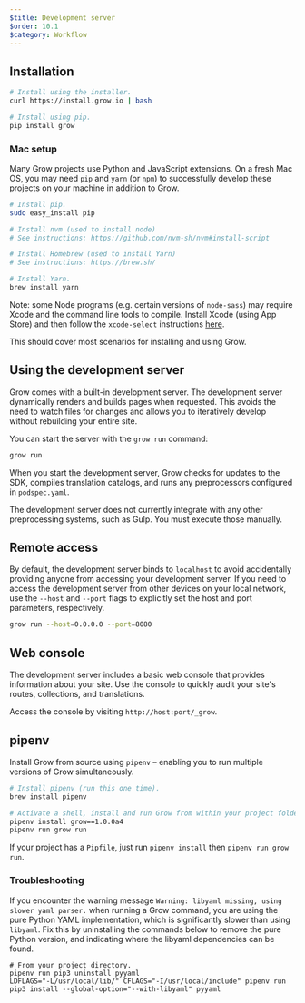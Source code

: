 ```yaml
---
$title: Development server
$order: 10.1
$category: Workflow
---
```


## Installation

```bash
# Install using the installer.
curl https://install.grow.io | bash

# Install using pip.
pip install grow
```

### Mac setup

Many Grow projects use Python and JavaScript extensions. On a fresh Mac OS, you may need `pip` and `yarn` (or `npm`) to successfully develop these projects on your machine in addition to Grow.

```bash
# Install pip.
sudo easy_install pip

# Install nvm (used to install node)
# See instructions: https://github.com/nvm-sh/nvm#install-script

# Install Homebrew (used to install Yarn)
# See instructions: https://brew.sh/

# Install Yarn.
brew install yarn
```

Note: some Node programs (e.g. certain versions of `node-sass`) may require Xcode and the command line tools to compile. Install Xcode (using App Store) and then follow the `xcode-select` instructions [here](https://github.com/nodejs/node-gyp/issues/569#issue-55705963).

This should cover most scenarios for installing and using Grow.

## Using the development server

Grow comes with a built-in development server. The development server dynamically renders and builds pages when requested. This avoids the need to watch files for changes and allows you to iteratively develop without rebuilding your entire site.

You can start the server with the `grow run` command:

```txt
grow run
```

When you start the development server, Grow checks for updates to the SDK, compiles translation catalogs, and runs any preprocessors configured in `podspec.yaml`.

The development server does not currently integrate with any other preprocessing systems, such as Gulp. You must execute those manually.

## Remote access

By default, the development server binds to `localhost` to avoid accidentally providing anyone from accessing your development server. If you need to access the development server from other devices on your local network, use the `--host` and `--port` flags to explicitly set the host and port parameters, respectively.

```bash
grow run --host=0.0.0.0 --port=8080
```

## Web console

The development server includes a basic web console that provides information about your site. Use the console to quickly audit your site's routes, collections, and translations.

Access the console by visiting `http://host:port/_grow`.

## pipenv

Install Grow from source using `pipenv` – enabling you to run multiple versions of Grow simultaneously.

```bash
# Install pipenv (run this one time).
brew install pipenv

# Activate a shell, install and run Grow from within your project folder.
pipenv install grow==1.0.0a4
pipenv run grow run
```

If your project has a `Pipfile`, just run `pipenv install` then `pipenv run grow run`.

### Troubleshooting

If you encounter the warning message `Warning: libyaml missing, using slower yaml parser.` when running a Grow command, you are using the pure Python YAML implementation, which is significantly slower than using `libyaml`. Fix this by uninstalling the commands below to remove the pure Python version, and indicating where the libyaml dependencies can be found.

```
# From your project directory.
pipenv run pip3 uninstall pyyaml
LDFLAGS="-L/usr/local/lib/" CFLAGS="-I/usr/local/include" pipenv run pip3 install --global-option="--with-libyaml" pyyaml
```
